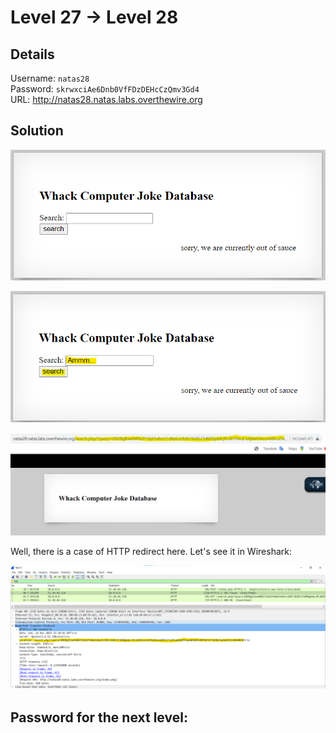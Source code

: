 # Level 27 → Level 28

## Details
Username: `natas28`<br />
Password: `skrwxciAe6Dnb0VfFDzDEHcCzQmv3Gd4`<br />
URL:      http://natas28.natas.labs.overthewire.org

## Solution
![](0.png)

![](1.png)

![](2.png)

Well, there is a case of HTTP redirect here. Let's see it in Wireshark:

![](3.png)




## Password for the next level:
```

```
